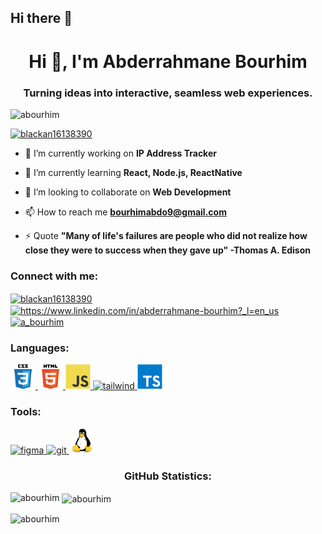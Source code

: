 ## Hi there 👋

<!--
**Abourhim/Abourhim** is a ✨ _special_ ✨ repository because its `README.md` (this file) appears on your GitHub profile.

Here are some ideas to get you started:

- 🔭 I’m currently working on ...
- 🌱 I’m currently learning ...
- 👯 I’m looking to collaborate on ...
- 🤔 I’m looking for help with ...
- 💬 Ask me about ...
- 📫 How to reach me: ...
- 😄 Pronouns: ...
- ⚡ Fun fact: ...
-->

<h1 align="center">Hi 👋, I'm Abderrahmane Bourhim</h1>
<h3 align="center">Turning ideas into interactive, seamless web experiences.</h3>

<p align="left"> <img src="https://komarev.com/ghpvc/?username=abourhim&label=Profile%20views&color=0e75b6&style=flat" alt="abourhim" /> </p>

<p align="left"> <a href="https://twitter.com/blackan16138390" target="blank"><img src="https://img.shields.io/twitter/follow/blackan16138390?logo=twitter&style=for-the-badge" alt="blackan16138390" /></a> </p>

- 🔭 I’m currently working on **IP Address Tracker**

- 🌱 I’m currently learning **React, Node.js, ReactNative**

- 👯 I’m looking to collaborate on **Web Development**

- 📫 How to reach me **bourhimabdo9@gmail.com**

- ⚡ Quote **"Many of life's failures are people who did not realize how close they were to success when they gave up" -Thomas A. Edison**

<h3 align="left">Connect with me:</h3>
<p align="left">
<a href="https://twitter.com/blackan16138390" target="blank"><img align="center" src="https://raw.githubusercontent.com/rahuldkjain/github-profile-readme-generator/master/src/images/icons/Social/twitter.svg" alt="blackan16138390" height="30" width="40" /></a>
<a href="https://linkedin.com/in/https://www.linkedin.com/in/abderrahmane-bourhim?_l=en_us" target="blank"><img align="center" src="https://raw.githubusercontent.com/rahuldkjain/github-profile-readme-generator/master/src/images/icons/Social/linked-in-alt.svg" alt="https://www.linkedin.com/in/abderrahmane-bourhim?_l=en_us" height="30" width="40" /></a>
<a href="https://www.leetcode.com/a_bourhim" target="blank"><img align="center" src="https://raw.githubusercontent.com/rahuldkjain/github-profile-readme-generator/master/src/images/icons/Social/leet-code.svg" alt="a_bourhim" height="30" width="40" /></a>
</p>

<h3 align="left">Languages:</h3>
<p align="left"> <a href="https://www.w3schools.com/css/" target="_blank" rel="noreferrer"> <img src="https://raw.githubusercontent.com/devicons/devicon/master/icons/css3/css3-original-wordmark.svg" alt="css3" width="40" height="40"/> </a> <a href="https://www.w3.org/html/" target="_blank" rel="noreferrer"> <img src="https://raw.githubusercontent.com/devicons/devicon/master/icons/html5/html5-original-wordmark.svg" alt="html5" width="40" height="40"/> </a> <a href="https://developer.mozilla.org/en-US/docs/Web/JavaScript" target="_blank" rel="noreferrer"> <img src="https://raw.githubusercontent.com/devicons/devicon/master/icons/javascript/javascript-original.svg" alt="javascript" width="40" height="40"/> </a> <a href="https://tailwindcss.com/" target="_blank" rel="noreferrer"> <img src="https://www.vectorlogo.zone/logos/tailwindcss/tailwindcss-icon.svg" alt="tailwind" width="40" height="40"/> </a> <a href="https://www.typescriptlang.org/" target="_blank" rel="noreferrer"> <img src="https://raw.githubusercontent.com/devicons/devicon/master/icons/typescript/typescript-original.svg" alt="typescript" width="40" height="40"/> </a> </p>

<h3 align="left">Tools:</h3>
<p align="left"> <a href="https://www.figma.com/" target="_blank" rel="noreferrer"> <img src="https://www.vectorlogo.zone/logos/figma/figma-icon.svg" alt="figma" width="40" height="40"/> </a> <a href="https://git-scm.com/" target="_blank" rel="noreferrer"> <img src="https://www.vectorlogo.zone/logos/git-scm/git-scm-icon.svg" alt="git" width="40" height="40"/> </a> <a href="https://www.linux.org/" target="_blank" rel="noreferrer"> <img src="https://raw.githubusercontent.com/devicons/devicon/master/icons/linux/linux-original.svg" alt="linux" width="40" height="40"/> </a> </p>


<h3 align="center">GitHub Statistics:</h3>

   <p><img align="left" src="https://github-readme-stats.vercel.app/api/top-langs?username=abourhim&show_icons=true&theme=radical&locale=en&layout=compact" alt="abourhim" /></p>
   
   <p>&nbsp;<img align="center" src="https://github-readme-stats.vercel.app/api?username=abourhim&show_icons=true&theme=radical&locale=en" alt="abourhim" /></p>
   
   <p><img align="center" src="https://github-readme-streak-stats.herokuapp.com/?user=abourhim&theme=radical" alt="abourhim" /></p> 
